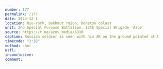 ```yaml
---
number: 177
permalink: /177
date: 2024-12-1
location: Niu-York, Bakhmut raion, Donetsk oblast
unit: 2nd Special Purpose Battalion, 12th Special Brigade 'Azov'
source: https://t.me/azov_media/6310
caption: Russian soldier is seen with his AK on the ground pointed at his head. Moment before video cuts there is a shot
timecode: "1:28"
method: shot
nsfl: 
inconclusive: 
comment: 
---
```

<script async src="https://telegram.org/js/telegram-widget.js?22" data-telegram-post="azov_media/6310" data-width="100%" data-userpic="false"></script>